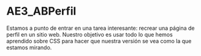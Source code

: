 # AE3_ABPerfil
Estamos a punto de entrar en una tarea interesante: recrear una página de perfil en un sitio web. Nuestro objetivo es usar todo lo que hemos aprendido sobre CSS para hacer que nuestra versión se vea como la que estamos mirando. 
